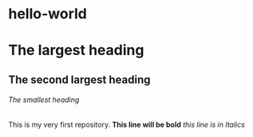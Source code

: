 # hello-world
# The largest heading
## The second largest heading
###### The smallest heading
This is my very first repository. 
**This line will be bold**
*this line is in Italics*
